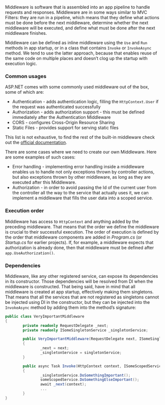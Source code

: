 Middleware is software that is assembled into an app pipeline to handle requests and responses. Middleware are in some ways similar to MVC Filters: they are run in a pipeline, which means that they define what actions must be done before the next middleware, determine whether the next middleware will be executed, and define what must be done after the next middleware finishes.

Middleware can be defined as inline middleware using the `Use` and `Run` methods in app startup, or in a class that contains `Invoke` or `InvokeAsync` method. We tend to use the latter approach, because that enables reuse of the same code on multiple places and doesn’t clog up the startup with execution logic.

### Common usages

ASP.NET comes with some commonly used middleware out of the box, some of which are:

- Authentication - adds authentication logic, filling the `HttpContext.User` if the request was authenticated successfully
- Authorization - adds authorization support - this must be defined immediately after the Authentication Middleware
- CORS - configures Cross-Origin Resource Sharing
- Static Files - provides support for serving static files

This list is not exhaustive, to find the rest of the built-in middleware check out the [official documentation](https://docs.microsoft.com/en-us/aspnet/core/fundamentals/middleware/?view=aspnetcore-6.0#built-in-middleware).

There are some cases where we need to create our own Middleware. Here are some examples of such cases:

- Error handling - implementing error handling inside a middleware enables us to handle not only exceptions thrown by controller actions, but also exceptions thrown by other middleware, as long as they are executed after this Middleware.
- Authorization - in order to avoid passing the Id of the current user from the controller all the way to the service that actually uses it, we can implement a middleware that fills the user data into a scoped service.

### Execution order

Middleware has access to `HttpContext` and anything added by the preceding middleware. That means that the order we define the middleware is crucial to their successful execution. The order of execution is defined by the order that middleware components are added in *Program.cs* (or *Startup.cs* for earlier projects). If, for example, a middleware expects that authorization is already done, then that middleware must be defined after `app.UseAuthorization()`.

### Dependencies

Middleware, like any other registered service, can expose its dependencies in its constructor. Those dependencies will be resolved from DI when the middleware is constructed. That being said, have in mind that all middleware is created at app startup, effectively making them singletons. That means that all the services that are not registered as singletons cannot be injected using DI in the constructor, but they can be injected into the `InvokeAsync` method by adding them into the method’s signature:

```csharp
public class VeryImportantMiddleware
{
		private readonly RequestDelegate _next;
		private readonly ISomeSingletonService _singletonService;

		public VeryImportantMiddleware(RequestDelegate next, ISomeSingletonService singletonService)
		{
				_next = next;
				_singletonService = singletonService;
		}

		public async Task Invoke(HttpContext context, ISomeScopedService someScopedService)
		{
				_singletonService.DoSomethingImportant();
				someScopedService.DoSomethingElseImportant();
				await _next(context);
				...
		}
}
```
